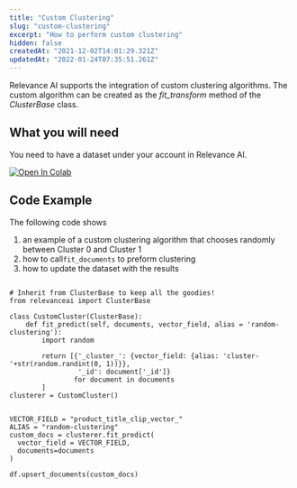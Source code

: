 ```yaml
---
title: "Custom Clustering"
slug: "custom-clustering"
excerpt: "How to perform custom clustering"
hidden: false
createdAt: "2021-12-02T14:01:29.321Z"
updatedAt: "2022-01-24T07:35:51.261Z"
---
```

Relevance AI supports the integration of custom clustering algorithms. The custom algorithm can be created as the *fit_transform* method of the *ClusterBase* class. 

## What you will need
You need to have a dataset under your account in Relevance AI. 

[![Open In Colab](https://colab.research.google.com/assets/colab-badge.svg)](https://colab.research.google.com/github/RelevanceAI/RelevanceAI-readme-docs/blob/v0.33.2/docs/CLUSTERING_FEATURES/Clustering/_notebooks/RelevanceAI_ReadMe_CustomClustering.ipynb)

## Code Example
The following code shows 
1. an example of a custom clustering algorithm that chooses randomly between Cluster 0 and Cluster 1
2. how to call`fit_documents` to preform clustering
3. how to update the dataset with the results


```

# Inherit from ClusterBase to keep all the goodies! 
from relevanceai import ClusterBase

class CustomCluster(ClusterBase):
    def fit_predict(self, documents, vector_field, alias = 'random-clustering'):
        import random

        return [{'_cluster_': {vector_field: {alias: 'cluster-'+str(random.randint(0, 1))}},
                 '_id': document['_id']}
                for document in documents
        ]
clusterer = CustomCluster()


VECTOR_FIELD = "product_title_clip_vector_"
ALIAS = "random-clustering"
custom_docs = clusterer.fit_predict(
  vector_field = VECTOR_FIELD,
  documents=documents
)

df.upsert_documents(custom_docs)

```
```python
```